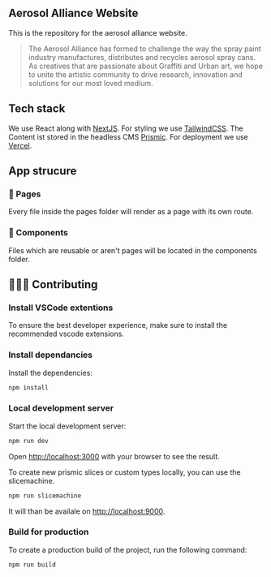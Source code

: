 ## Aerosol Alliance Website

This is the repository for the aerosol alliance website.

> The Aerosol Alliance has formed to challenge the way the spray paint industry
> manufactures, distributes and recycles aerosol spray cans. As creatives that
> are passionate about Graffiti and Urban art, we hope to unite the artistic
> community to drive research, innovation and solutions for our most loved
> medium.

## Tech stack

We use React along with [NextJS](https://nextjs.org/). For styling we use
[TailwindCSS](https://tailwindcss.com/). The Content ist stored in the headless
CMS [Prismic](https://prismic.io/). For deployment we use
[Vercel](https://vercel.com/).

## App strucure

### 📄 Pages

Every file inside the pages folder will render as a page with its own route.

### 🧱 Components

Files which are reusable or aren't pages will be located in the components
folder.

## 🧑🏻‍💻 Contributing

### Install VSCode extentions

To ensure the best developer experience, make sure to install the recommended
vscode extensions.

### Install dependancies

Install the dependencies:

```bash
npm install
```

### Local development server

Start the local development server:

```bash
npm run dev
```

Open [http://localhost:3000](http://localhost:3000) with your browser to see the
result.

To create new prismic slices or custom types locally, you can use the
slicemachine.

```bash
npm run slicemachine
```

It will than be availale on [http://localhost:9000](http://localhost:9999).

### Build for production

To create a production build of the project, run the following command:

```bash
npm run build
```
